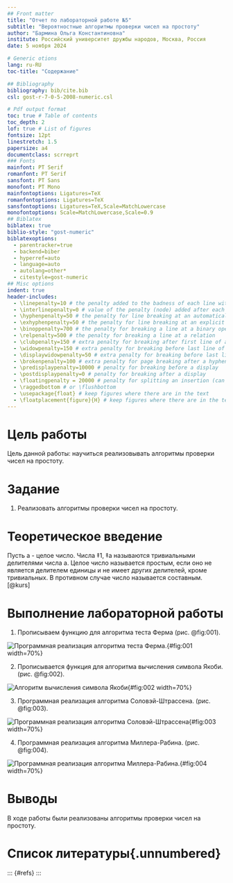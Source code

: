 ```yaml
---
## Front matter
title: "Отчет по лабораторной работе №5"
subtitle: "Вероятностные алгоритмы проверки чисел на простоту"
author: "Бармина Ольга Константиновна"
institute: Российский университет дружбы народов, Москва, Россия
date: 5 ноября 2024

# Generic otions
lang: ru-RU
toc-title: "Содержание"

## Bibliography
bibliography: bib/cite.bib
csl: gost-r-7-0-5-2008-numeric.csl

# Pdf output format
toc: true # Table of contents
toc_depth: 2
lof: true # List of figures
fontsize: 12pt
linestretch: 1.5
papersize: a4
documentclass: scrreprt
### Fonts
mainfont: PT Serif
romanfont: PT Serif
sansfont: PT Sans
monofont: PT Mono
mainfontoptions: Ligatures=TeX
romanfontoptions: Ligatures=TeX
sansfontoptions: Ligatures=TeX,Scale=MatchLowercase
monofontoptions: Scale=MatchLowercase,Scale=0.9
## Biblatex
biblatex: true
biblio-style: "gost-numeric"
biblatexoptions:
  - parentracker=true
  - backend=biber
  - hyperref=auto
  - language=auto
  - autolang=other*
  - citestyle=gost-numeric
## Misc options
indent: true
header-includes:
  - \linepenalty=10 # the penalty added to the badness of each line within a paragraph (no associated penalty node) Increasing the value makes tex try to have fewer lines in the paragraph.
  - \interlinepenalty=0 # value of the penalty (node) added after each line of a paragraph.
  - \hyphenpenalty=50 # the penalty for line breaking at an automatically inserted hyphen
  - \exhyphenpenalty=50 # the penalty for line breaking at an explicit hyphen
  - \binoppenalty=700 # the penalty for breaking a line at a binary operator
  - \relpenalty=500 # the penalty for breaking a line at a relation
  - \clubpenalty=150 # extra penalty for breaking after first line of a paragraph
  - \widowpenalty=150 # extra penalty for breaking before last line of a paragraph
  - \displaywidowpenalty=50 # extra penalty for breaking before last line before a display math
  - \brokenpenalty=100 # extra penalty for page breaking after a hyphenated line
  - \predisplaypenalty=10000 # penalty for breaking before a display
  - \postdisplaypenalty=0 # penalty for breaking after a display
  - \floatingpenalty = 20000 # penalty for splitting an insertion (can only be split footnote in standard LaTeX)
  - \raggedbottom # or \flushbottom
  - \usepackage{float} # keep figures where there are in the text
  - \floatplacement{figure}{H} # keep figures where there are in the text
---
```


# Цель работы

Цель данной работы: научиться реализовывать алгоритмы проверки чисел на простоту.

# Задание

1. Реализовать алгоритмы проверки чисел на простоту.

# Теоретическое введение

Пусть а - целое число. Числа ‡1, ‡а называются тривиальными делителями числа а.
Целое число называется простым, если оно не является делителем единицы и не имеет других делителей, кроме тривиальных. В противном случае число называется составным. [@kurs]

# Выполнение лабораторной работы

1. Прописываем функцию для алгоритма теста Ферма  (рис. @fig:001).

![Программная реализация алгоритма теста Ферма.](images/1.jpg){#fig:001 width=70%}

2. Прописывается функция для алгоритма вычисления символа Якоби. (рис. @fig:002).

![Алгоритм вычисления символа Якоби](images/2.jpg){#fig:002 width=70%}

3. Программная реализация алгоритма Соловэй-Штрассена.  (рис. @fig:003).

![Программная реализация алгоритма Соловэй-Штрассена](images/3.jpg){#fig:003 width=70%}

4. Программная реализация алгоритма Миллера-Рабина. (рис. @fig:004).

![Программная реализация алгоритма Миллера-Рабина.](images/4.jpg){#fig:004 width=70%}

# Выводы

В ходе работы были реализованы алгоритмы проверки чисел на простоту.

# Список литературы{.unnumbered}

::: {#refs}
:::
